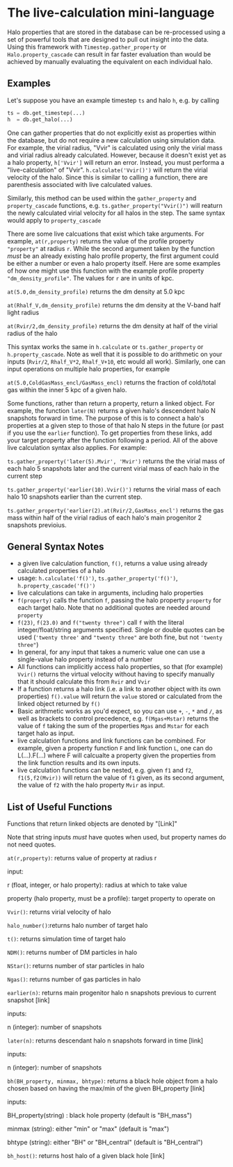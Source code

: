 The live-calculation mini-language
==================================

Halo properties that are stored in the database can be re-processed using a set of powerful tools that are designed to pull out insight into the data. Using this framework with `Timestep.gather_property` or `Halo.property_cascade` can result in far faster evaluation than would be achieved by manually evaluating the equivalent on each individual halo.

Examples
--------

Let's suppose you have an example timestep `ts` and halo `h`, e.g. by calling

```python
ts = db.get_timestep(...)
h  = db.get_halo(...)
```

One can gather properties that do not explicitly exist as properties within the database, but do not require a new calculation using simulation data. For example, the virial radius, "Vvir" is calculated using only the virial mass and virial radius already calculated. However, because it doesn't exist yet as a halo property, `h['Vvir']` will return an error. Instead, you must performa a "live-calculation" of "Vvir". `h.calculate('Vvir()')` will return the virial velocity of the halo. Since this is similar to calling a function, there are parenthesis associated with live calculated values.

Similarly, this method can be used within the `gather_property` and `property_cascade` functions, e.g. `ts.gather_property("Vvir()")` will reaturn the newly calculated virial velocity for all halos in the step. The same syntax would apply to `property_cascade`

There are some live calcuations that exist which take arguments. For example, `at(r,property)` returns the value of the profile property `"property"` at radius `r`. While the second argument taken by the function *must* be an already existing halo profile property, the first argument could be either a number or even a halo property itself. Here are some examples of how one might use this function with the example profile property `"dm_density_profile"`. The values for `r` are in units of kpc.

`at(5.0,dm_density_profile)` returns the dm density at 5.0 kpc

`at(Rhalf_V,dm_density_profile)` returns the dm density at the V-band half light radius

`at(Rvir/2,dm_density_profile)` returns the dm density at half of the virial radius of the halo


This syntax works the same in `h.calculate` or `ts.gather_property` or `h.property_cascade`. Note as well that it is possible to do arithmetic on your inputs (`Rvir/2`, `Rhalf_V*2`, `Rhalf_V+10`, etc would all work). Similarly, one can input operations on multiple halo properties, for example

`at(5.0,ColdGasMass_encl/GasMass_encl)` returns the fraction of cold/total gas within the inner 5 kpc of a given halo.

Some functions, rather than return a property, return a linked object. For example, the function `later(N)` returns a given halo's descendent halo N snapshots forward in time. The purpose of this is to connect a halo's properties at a given step to those of that halo N steps in the future (or past if you use the `earlier` function). To get properties from these links, add your target property after the function following a period. All of the above live calculation syntax also applies. For example:

`ts.gather_property('later(5).Mvir', 'Mvir')` returns the the virial mass of each halo 5 snapshots later and the current virial mass of each halo in the current step

`ts.gather_property('earlier(10).Vvir()')` returns the virial mass of each halo 10 snapshots earlier than the current step.

`ts.gather_property('earlier(2).at(Rvir/2,GasMass_encl')` returns the gas mass within half of the virial radius of each halo's main progenitor 2 snapshots previoius.

General Syntax Notes
------------
- a given live calculation function, `f()`, returns a value using already calculated properties of a halo
- usage: `h.calculate('f()')`, `ts.gather_property('f()')`, `h.property_cascade('f()')`
- live calculations can take in arguments, including halo properties
- `f(property)` calls the function `f`, passing the halo property `property` for each target halo. Note that no additional quotes are needed around `property`
- `f(23)`, `f(23.0)` and `f("twenty three")` call `f` with the literal integer/float/string arguments specified. Single or double quotes can be used (`'twenty three'` and `"twenty three"` are both fine, but not `'twenty three"`)
- In general, for any input that takes a numeric value one can use a single-value halo property instead of a number
- All functions can implicitly access halo properties, so that (for example) `Vvir()` returns the virtual velocity without having to specify manually that it should calculate this from `Rvir` and `Vvir`
- If a function returns a halo link (i.e. a link to another object with its own properties) `f().value` will return the `value` stored or calculated from the linked object returned by `f()`
- Basic arithmetic works as you'd expect, so you can use `+`, `-`, `*` and `/`, as well as brackets to control precedence, e.g. `f(Mgas+Mstar)` returns the value of `f` taking the sum of the properties `Mgas` and `Mstar` for each target halo as input.
- live calculation functions and link functions can be combined. For example, given a property function `F` and link function `L`, one can do L(...).F(...) where F will calcualte a property given the properties from the link function results and its own inputs.
- live calculation functions can be nested, e.g. given `f1` and `f2`, `f1(5,f2(Mvir))` will return the value of `f1` given, as its second argument, the value of `f2` with the halo property `Mvir` as input.

List of Useful Functions
-----------
Functions that return linked objects are denoted by "[Link]"

Note that string inputs *must* have quotes when used, but property names do not need quotes.

`at(r,property)`: returns value of property at radius r

input:

r (float, integer, or halo property): radius at which to take value

property (halo property, must be a profile): target property to operate on
  
`Vvir()`: returns virial velocity of halo

`halo_number()`:returns halo number of target halo

  
`t()`: returns simulation time of target halo
  
`NDM()`: returns number of DM particles in halo

`NStar()`: returns number of star particles in halo

`Ngas()`: returns number of gas particles in halo

`earlier(n)`: returns main progenitor halo n snapshots previous to current snapshot [link]

inputs:

n (integer): number of snapshots
  	
`later(n)`: returns descendant halo n snapshots forward in time [link]

inputs:

n (integer): number of snapshots
  
`bh(BH_property, minmax, bhtype)`: returns a black hole object from a halo chosen based on having the max/min of the given BH_property [link]

inputs:

BH_property(string) : black hole property (default is "BH_mass")

minmax (string): either "min" or "max" (default is "max")

bhtype (string): either "BH" or "BH_central" (default is "BH_central")


`bh_host()`: returns host halo of a given black hole [link]


